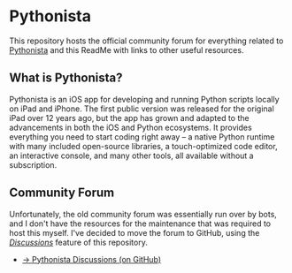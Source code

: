 # Pythonista

This repository hosts the official community forum for everything related to [Pythonista](https://pythonista.app) and this ReadMe with links to other useful resources.

## What is Pythonista?

Pythonista is an iOS app for developing and running Python scripts locally on iPad and iPhone. The first public version was released for the original iPad over 12 years ago, but the app has grown and adapted to the advancements in both the iOS and Python ecosystems. It provides everything you need to start coding right away – a native Python runtime with many included open-source libraries, a touch-optimized code editor, an interactive console, and many other tools, all available without a subscription.

## Community Forum

Unfortunately, the old community forum was essentially run over by bots, and I don't have the resources for the maintenance that was required to host this myself. I've decided to move the forum to GitHub, using the [*Discussions*](https://github.com/omz/Pythonista/discussions) feature of this repository.

* [&rarr; Pythonista Discussions (on GitHub)](https://github.com/omz/Pythonista/discussions)
